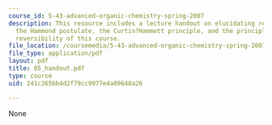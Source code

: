 ```yaml
---
course_id: 5-43-advanced-organic-chemistry-spring-2007
description: This resource includes a lecture handout on elucidating reaction mechanisms,
  the Hammond postulate, the Curtin?Hammett principle, and the principle of microscopic
  reversibility of this course.
file_location: /coursemedia/5-43-advanced-organic-chemistry-spring-2007/241c265bb4d2f79cc9977e4a09648a26_05_handout.pdf
file_type: application/pdf
layout: pdf
title: 05_handout.pdf
type: course
uid: 241c265bb4d2f79cc9977e4a09648a26

---
```

None